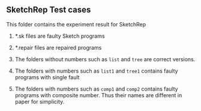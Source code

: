 ## SketchRep Test cases

This folder contains the experiment result for SketchRep

1. *.sk files are faulty Sketch programs

2. *.repair files are repaired programs

3. The folders without numbers such as ``list`` and ``tree`` are correct versions.

4. The folders with numbers such as ``list1`` and ``tree1`` contains faulty programs with single fault

5. The folders with numbers such as ``comp1`` and ``comp2`` contains faulty programs with composite number. Thus their names are different in paper for simplicity.

